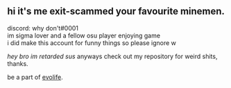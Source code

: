 hi it's me exit-scammed your favourite minemen. 
-
discord: why don't#0001 \
im sigma lover and a fellow osu player enjoying game \
i did make this account for funny things so please ignore w 

_hey bro im retarded sus_
anyways check out my repository for weird shits, thanks. 

be a part of [evolife](https://evolife.club).
